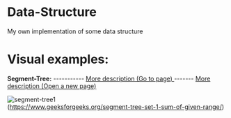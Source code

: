 # Data-Structure
My own implementation of some data structure
<br/>

<h1> Visual examples: </h1>

<b>Segment-Tree:</b>  ----------- <a href="https://github.com/srbuffalo/Data-Structure/blob/main/segment-Tree"> More description (Go to page) </a> ------- <a href="https://github.com/srbuffalo/Data-Structure/blob/main/segment-Tree" target="_blank"> More description (Open a new page) </a>

  ![segment-tree1](https://user-images.githubusercontent.com/54557154/188322631-3a751741-d21e-4ab9-b135-5f6f7ca3dca9.png)
  <br/>(https://www.geeksforgeeks.org/segment-tree-set-1-sum-of-given-range/)
